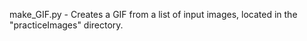 make_GIF.py - Creates a GIF from a list of input images, located in the "practiceImages" directory. 
